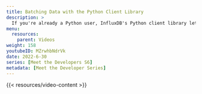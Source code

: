 ```yaml
---
title: Batching Data with the Python Client Library
description: >
  If you're already a Python user, InfluxDB's Python client library lets you use a familiar language, like Python, to quickly get up-to-speed with InfluxDB. Here, Sunbrye Ly discusses the different options and settings around batching data using the Python client library.
menu:
  resources:
    parent: Videos
weight: 158
youtubeID: MZrwhbNdrVk
date: 2022-6-30
series: [Meet the Developers S6]
metadata: [Meet the Developer Series]
---
```


{{< resources/video-content >}}
